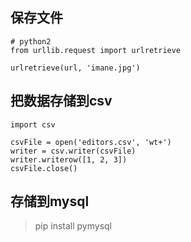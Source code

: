 ## 保存文件
```
# python2
from urllib.request import urlretrieve

urlretrieve(url, 'imane.jpg')
```
## 把数据存储到csv
```
import csv

csvFile = open('editors.csv', 'wt+')
writer = csv.writer(csvFile)
writer.writerow([1, 2, 3])
csvFile.close()
```

## 存储到mysql
> pip install pymysql